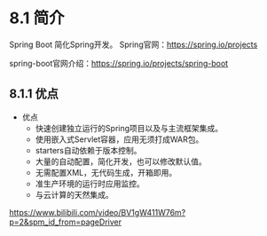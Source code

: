 # 8.1 简介
Spring Boot 简化Spring开发。
Spring官网：https://spring.io/projects

spring-boot官网介绍：https://spring.io/projects/spring-boot

## 8.1.1 优点
* 优点
    * 快速创建独立运行的Spring项目以及与主流框架集成。
    * 使用嵌入式Servlet容器，应用无须打成WAR包。
    * starters自动依赖于版本控制。
    * 大量的自动配置，简化开发，也可以修改默认值。
    * 无需配置XML，无代码生成，开箱即用。
    * 准生产环境的运行时应用监控。
    * 与云计算的天然集成。













https://www.bilibili.com/video/BV1gW411W76m?p=2&spm_id_from=pageDriver